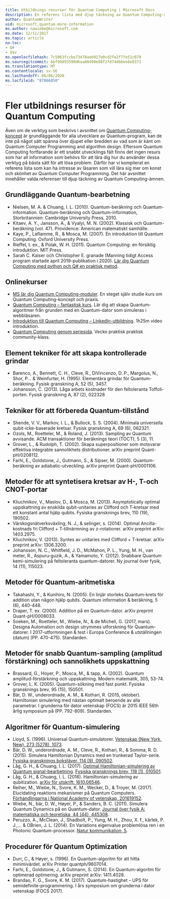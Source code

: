 ```yaml
---
title: Utbildnings resurser för Quantum Computing | Microsoft Docs
description: En referens lista med djup täckning av Quantum Computing-ämnen om du vill lära dig mer om Quantum Computer Programming.
author: QuantumWriter
uid: microsoft.quantum.more-information
ms.author: nawiebe@microsoft.com
ms.date: 12/11/2017
ms.topic: article
no-loc:
- Q#
- $$v
ms.openlocfilehash: 7c5063fccbe73478aeb917e0cd2fe2f7fe51c070
ms.sourcegitcommit: 6bf99d93590d6aa80490e88f2fd74dbbee8e0371
ms.translationtype: MT
ms.contentlocale: sv-SE
ms.lasthandoff: 08/06/2020
ms.locfileid: "87866850"
---
```

# <a name="more-quantum-computing-learning-resources"></a>Fler utbildnings resurser för Quantum Computing

Även om de verktyg som beskrivs i avsnittet om [Quantum Computing-koncept](xref:microsoft.quantum.concepts.intro) är grundläggande för alla utvecklare av Quantum-program, kan de inte på något sätt spänna över djupet eller bredden av vad som är känt om Quantum Computer Programming and algorithm design.  Eftersom Quantum Computing fortfarande är ett snabbt utvecklings fält finns det ingen resurs som har all information som behövs för att lära dig hur du använder dessa verktyg på bästa sätt för att lösa problem.  Därför har vi kompilerat en referens lista som kan ha intresse av läsaren som vill lära sig mer om konst och skönhet av Quantum Computer Programming.
Det här avsnittet innehåller valda referenser till djup täckning av Quantum Computing-ämnen.

## <a name="basic-quantum-computing"></a>Grundläggande Quantum-bearbetning ##

+ Nielsen, M. A. & Chuang, I. L. (2010). Quantum-beräkning och Quantum-information. Quantum-beräkning och Quantum-information, Storbritannien: Cambridge University Press, 2010.
+ Kitaev, A. Y., Jansson, A., & Vyalyi, M. N. (2002). Klassisk och Quantum-beräkning (vol. 47). Providence: American matematiskt samhälle.
+ Kaye, P., Laflamme, R., & Mosca, M. (2007). En introduktion till Quantum Computing. Oxford University Press.
+ Rieffel, t. ex., & Polak, W. H. (2011). Quantum Computing: en försiktig introduktion. MIT Press.
+ Sarah C. Kaiser och Christopher E. granade (Manning tidigt Access program startade april 2019-publikation i 2020). [Lär dig Quantum Computing med python och Q# en praktisk metod](https://www.manning.com/books/learn-quantum-computing-with-python-and-q-sharp).

## <a name="online-courses"></a>Onlinekurser ##

+ [MS lär dig Quantum Computing-moduler](https://docs.microsoft.com/users/buildcollections2020-6557/collections/1o2iogrmn8x4r). En steget själv studie kurs om Quantum Computing-koncept och praxis. 
+ [Quantum Computing – fantastisk kurs](https://brilliant.org/courses/quantum-computing/). Lär dig att skapa Quantum-algoritmer från grunden med en Quantum-dator som simuleras i webbläsaren.
+ [Introduktion till Quantum Computing – LinkedIn-utbildning](https://www.linkedin.com/learning/introduction-to-quantum-computing). 1h25m video introduktion. 
+ [Quantum Computing genom seriesida](https://hackaday.io/project/168554-introduction-to-quantum-computing). Vecko praktisk praktisk community-klass. 

## <a name="elementary-techniques-for-building-controlled-gates"></a>Element tekniker för att skapa kontrollerade grindar ##

+ Barenco, A., Bennett, C. H., Cleve, R., DiVincenzo, D. P., Margolus, N., Shor, P... & Weinfurter, H. (1995). Elementära grindar för Quantum-beräkning. Fysisk granskning A, 52 (5), 3457.
+ Johansson, C. (2013). Låga arbets kostnader för den feltoleranta Toffoli-porten. Fysisk granskning A, 87 (2), 022328

## <a name="techniques-for-preparing-quantum-states"></a>Tekniker för att förbereda Quantum-tillstånd ##

+ Shende, V. V., Markov, I. L., & Bullock, S. S. (2004). Minimala universella qubit-icke-baserade kretsar. Fysisk granskning A, 69 (6), 062321.
+ Ozols, M., Roetteler, M., & Roland, J. (2013). Sampling av Quantum avvisande. ACM transaktioner för beräknings teori (TOCT), 5 (3), 11.
+ Grover, L., & Rudolph, T. (2002). Skapa superpositioner som motsvarar effektiva integrable sannolikhets distributioner. arXiv preprint Quant-pH/0208112.
+ Farhi, E., Goldstone, J., Gutmann, S., & Sipser, M. (2000). Quantum-beräkning av adiabatic-utveckling. arXiv preprint Quant-pH/0001106.

## <a name="approaches-for-synthesizing-circuits-out-of-h-t-and-cnot-gates"></a>Metoder för att syntetisera kretsar av H-, T-och CNOT-portar ##

+ Kliuchnikov, V., Maslov, D., & Mosca, M. (2013). Asymptotically optimal uppskattning av enskilda qubit-unitaries av Clifford och T-kretsar med ett konstant antal hjälp qubits. Fysiska gransknings brev, 110 (19), 190502.
+ Värskogsnätverksväxling, N. J., & selinger, s. (2014). Optimal Ancilla-kostnads fri Clifford + T-tillnärmning av z-rotationer. arXiv preprint arXiv: 1403.2975.
+ Kliuchnikov, V. (2013). Syntes av unitaries med Clifford + T-kretsar. arXiv preprint arXiv: 1306.3200.
+ Johansson, N. C., Whitfield, J. D., McMahon, P. L., Yung, M. H., van meter, R., Aspuru-guzik, A., & Yamamoto, Y. (2012). Snabbare Quantum kemi-simulering på feltoleranta quantum-datorer. Ny journal över fysik, 14 (11), 115023.

## <a name="approaches-for-quantum-arithmetic"></a>Metoder för Quantum-aritmetiska ##

+ Takahashi, Y., & Kunihiro, N. (2005). En linjär storleks Quantum-krets för addition utan någon hjälp qubits. Quantum information & beräkning, 5 (6), 440-448.
+ Draper, T. ex. (2000). Addition på en Quantum-dator. arXiv preprint Quant-pH/0008033.
+ Soeken, M., Roetteler, M., Wiebe, N., & de Micheli, G. (2017, mars). Designa Automation och design utrymmes utforskning för Quantum-datorer. I 2017-utformningen & test i Europa Conference & utställningen (datum) (PP. 470-475). Standarden.

## <a name="methods-for-fast-quantum-sampling-amplitude-amplification-and-probability-estimation"></a>Metoder för snabb Quantum-sampling (amplitud förstärkning) och sannolikhets uppskattning ##

+ Brassard, G., Hoyer, P., Mosca, M., & tapp, A. (2002). Quantum amplitud-förstärkning och uppskattning. Modern matematik, 305, 53-74.
+ Grover, L. K. (2005). Quantum-sökning med fast punkt. Fysiska gransknings brev, 95 (15), 150501.
+ Bär, D. W., underordnade, A. M., & Kothari, R. (2015, oktober). Hamiltonian simulering med nästan optimalt beroende av alla parametrar. I grunderna för dator vetenskap (FOCS) är 2015 IEEE 56th årlig symposium på (PP. 792-809). Standarden.

## <a name="algorithms-for-quantum-simulation"></a>Algoritmer för Quantum-simulering ##

+ Lloyd, S. (1996). Universal Quantum-simulatorer. [Vetenskap (New York, New), 273 (5278), 1073](http://doi.org/10.1126/science.273.5278.1073).
+ Bär, D. W., underordnade, A. M., Cleve, R., Kothari, R., & Somma, R. D. (2015). Simulera Hamiltonian Dynamics med en trunkerad Taylor-serie. [Fysiska gransknings bokstäver, 114 (9), 090502](http://doi.org/10.1103/PhysRevLett.114.090502).
+ Låg, G. H., & Chuang, I. L. (2017). [Optimal Hamiltonian-simulering av Quantum signal-bearbetning](https://arxiv.org/abs/1606.02685). [Fysiska gransknings brev, 118 (1), 010501](http://doi.org/10.1103/PhysRevLett.118.010501).
+ Låg, G. H., & Chuang, I. L. (2016). Hamiltonian-simulering av qubitization. [arXiv för utskrift: 1610.06546](https://arxiv.org/abs/1610.06546).
+ Reiher, M., Wiebe, N., Svore, K. M., Wecker, D., & Troyer, M. (2017). Elucidating reaktions mekanismer på Quantum Computers. [Förhandlingarna i National Academy of vetenskap, 201619152](http://doi.org/10.1073/pnas.1619152114).
+ Wiebe, N., bär, D. W., Høyer, P., & Sanders, B. C. (2011). Simulera Quantum Dynamics på en Quantum-dator. [Journal över fysik A: matematiska och teoretiska, 44 (44), 445308](http://doi.org/10.1088/1751-8113/44/44/445308).
+ Peruzzo, A., McClean, J., Shadbolt, P., Yung, M. H., Zhou, X. f., kärlek, P. J.,... & OBrien, J. L. (2014). En Variations eigenvalue problemlösa ren i en Photonic Quantum-processor. [Natur kommunikation, 5](http://doi.org/10.1038/ncomms5213).

## <a name="procedures-for-quantum-optimization"></a>Procedurer för Quantum Optimization ##

+ Durr, C., & Høyer, s. (1996). En Quantum-algoritm för att hitta minimivärdet. arXiv Printer quantph/9607014.
+ Farhi, E., Goldstone, J., & Gutmann, S. (2014). En Quantum-algoritm för optimerad optimering. arXiv preprint arXiv: 1411.4028.
+ Brandao, F. G., Svore, K. M. (2017). Quantum-hastighet – UPS för semidefinite-programmering. I års symposium om grunderna i dator vetenskap (FOCS 2017).
